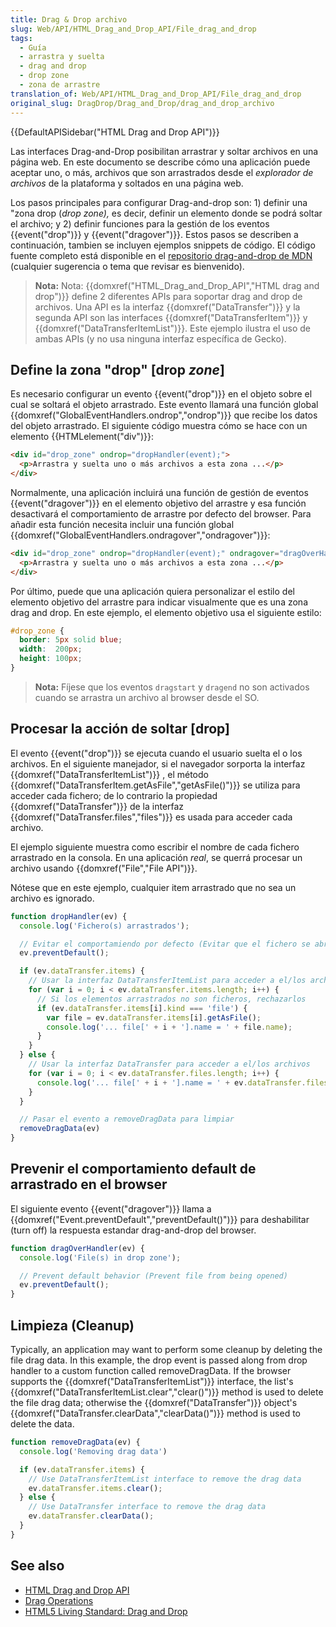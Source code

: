 ```yaml
---
title: Drag & Drop archivo
slug: Web/API/HTML_Drag_and_Drop_API/File_drag_and_drop
tags:
  - Guía
  - arrastra y suelta
  - drag and drop
  - drop zone
  - zona de arrastre
translation_of: Web/API/HTML_Drag_and_Drop_API/File_drag_and_drop
original_slug: DragDrop/Drag_and_Drop/drag_and_drop_archivo
---
```

{{DefaultAPISidebar("HTML Drag and Drop API")}}

Las interfaces Drag-and-Drop posibilitan arrastrar y soltar archivos en una página web. En este documento se describe cómo una aplicación puede aceptar uno, o más, archivos que son arrastrados desde el _explorador de archivos_ de la plataforma y soltados en una página web.

Los pasos principales para configurar Drag-and-drop son: 1) definir una "zona drop (_drop zone),_ es decir, definir un elemento donde se podrá soltar el archivo; y 2) definir funciones para la gestión de los eventos {{event("drop")}} y {{event("dragover")}}. Estos pasos se describen a continuación, tambien se incluyen ejemplos snippets de código. El código fuente completo está disponible en el [repositorio drag-and-drop de MDN](https://github.com/mdn/dom-examples/tree/master/drag-and-drop) (cualquier sugerencia o tema que revisar es bienvenido).

> **Nota:** Nota: {{domxref("HTML_Drag_and_Drop_API","HTML drag and drop")}} define 2 diferentes APIs para soportar drag and drop de archivos. Una API es la interfaz {{domxref("DataTransfer")}} y la segunda API son las interfaces {{domxref("DataTransferItem")}} y {{domxref("DataTransferItemList")}}. Este ejemplo ilustra el uso de ambas APIs (y no usa ninguna interfaz específica de Gecko).

## Define la zona "drop" \[drop _zone_]

Es necesario configurar un evento {{event("drop")}} en el objeto sobre el cual se soltará el objeto arrastrado. Este evento llamará una función global {{domxref("GlobalEventHandlers.ondrop","ondrop")}} que recibe los datos del objeto arrastrado. El siguiente código muestra cómo se hace con un elemento {{HTMLelement("div")}}:

```html
<div id="drop_zone" ondrop="dropHandler(event);">
  <p>Arrastra y suelta uno o más archivos a esta zona ...</p>
</div>
```

Normalmente, una aplicación incluirá una función de gestión de eventos {{event("dragover")}} en el elemento objetivo del arrastre y esa función desactivará el comportamiento de arrastre por defecto del browser. Para añadir esta función necesita incluir una función global {{domxref("GlobalEventHandlers.ondragover","ondragover")}}:

```html
<div id="drop_zone" ondrop="dropHandler(event);" ondragover="dragOverHandler(event);">
  <p>Arrastra y suelta uno o más archivos a esta zona ...</p>
</div>
```

Por último, puede que una aplicación quiera personalizar el estilo del elemento objetivo del arrastre para indicar visualmente que es una zona drag and drop. En este ejemplo, el elemento objetivo usa el siguiente estilo:

```css
#drop_zone {
  border: 5px solid blue;
  width:  200px;
  height: 100px;
}
```

> **Nota:** Fíjese que los eventos `dragstart` y `dragend` no son activados cuando se arrastra un archivo al browser desde el SO.

## Procesar la acción de soltar \[drop]

El evento {{event("drop")}} se ejecuta cuando el usuario suelta el o los archivos. En el siguiente manejador, si el navegador sorporta la interfaz {{domxref("DataTransferItemList")}} , el método {{domxref("DataTransferItem.getAsFile","getAsFile()")}} se utiliza para acceder cada fichero; de lo contrario la propiedad {{domxref("DataTransfer")}} de la interfaz {{domxref("DataTransfer.files","files")}} es usada para acceder cada archivo.

El ejemplo siguiente muestra como escribir el nombre de cada fichero arrastrado en la consola. En una aplicación _real_, se querrá procesar un archivo usando {{domxref("File","File API")}}.

Nótese que en este ejemplo, cualquier item arrastrado que no sea un archivo es ignorado.

```js
function dropHandler(ev) {
  console.log('Fichero(s) arrastrados');

  // Evitar el comportamiendo por defecto (Evitar que el fichero se abra/ejecute)
  ev.preventDefault();

  if (ev.dataTransfer.items) {
    // Usar la interfaz DataTransferItemList para acceder a el/los archivos)
    for (var i = 0; i < ev.dataTransfer.items.length; i++) {
      // Si los elementos arrastrados no son ficheros, rechazarlos
      if (ev.dataTransfer.items[i].kind === 'file') {
        var file = ev.dataTransfer.items[i].getAsFile();
        console.log('... file[' + i + '].name = ' + file.name);
      }
    }
  } else {
    // Usar la interfaz DataTransfer para acceder a el/los archivos
    for (var i = 0; i < ev.dataTransfer.files.length; i++) {
      console.log('... file[' + i + '].name = ' + ev.dataTransfer.files[i].name);
    }
  }

  // Pasar el evento a removeDragData para limpiar
  removeDragData(ev)
}
```

## Prevenir el comportamiento default de arrastrado en el browser

El siguiente evento {{event("dragover")}} llama a {{domxref("Event.preventDefault","preventDefault()")}} para deshabilitar (turn off) la respuesta estandar drag-and-drop del browser.

```js
function dragOverHandler(ev) {
  console.log('File(s) in drop zone');

  // Prevent default behavior (Prevent file from being opened)
  ev.preventDefault();
}
```

## Limpieza (Cleanup)

Typically, an application may want to perform some cleanup by deleting the file drag data. In this example, the drop event is passed along from drop handler to a custom function called removeDragData. If the browser supports the {{domxref("DataTransferItemList")}} interface, the list's {{domxref("DataTransferItemList.clear","clear()")}} method is used to delete the file drag data; otherwise the {{domxref("DataTransfer")}} object's {{domxref("DataTransfer.clearData","clearData()")}} method is used to delete the data.

```js
function removeDragData(ev) {
  console.log('Removing drag data')

  if (ev.dataTransfer.items) {
    // Use DataTransferItemList interface to remove the drag data
    ev.dataTransfer.items.clear();
  } else {
    // Use DataTransfer interface to remove the drag data
    ev.dataTransfer.clearData();
  }
}
```

## See also

- [HTML Drag and Drop API](/es/docs/Web/API/HTML_Drag_and_Drop_API)
- [Drag Operations](/Web/Guide/HTML/Drag_operations "Drag Operations")
- [HTML5 Living Standard: Drag and Drop](https://html.spec.whatwg.org/multipage/interaction.html#dnd "Drag and Drop Standard")
